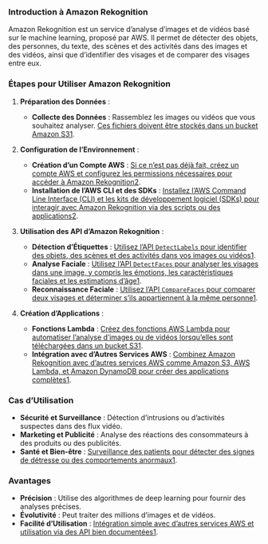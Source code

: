 ### Introduction à Amazon Rekognition

Amazon Rekognition est un service d’analyse d’images et de vidéos basé sur le machine learning, proposé par AWS. Il permet de détecter des objets, des personnes, du texte, des scènes et des activités dans des images et des vidéos, ainsi que d’identifier des visages et de comparer des visages entre eux.

### Étapes pour Utiliser Amazon Rekognition

1. **Préparation des Données** :
    
    - **Collecte des Données** : Rassemblez les images ou vidéos que vous souhaitez analyser. [Ces fichiers doivent être stockés dans un bucket Amazon S3](https://docs.aws.amazon.com/rekognition/latest/dg/tutorials.html)[1](https://docs.aws.amazon.com/rekognition/latest/dg/tutorials.html).
2. **Configuration de l’Environnement** :
    
    - **Création d’un Compte AWS** : [Si ce n’est pas déjà fait, créez un compte AWS et configurez les permissions nécessaires pour accéder à Amazon Rekognition](https://docs.aws.amazon.com/rekognition/latest/dg/getting-started.html)[2](https://docs.aws.amazon.com/rekognition/latest/dg/getting-started.html).
    - **Installation de l’AWS CLI et des SDKs** : [Installez l’AWS Command Line Interface (CLI) et les kits de développement logiciel (SDKs) pour interagir avec Amazon Rekognition via des scripts ou des applications](https://docs.aws.amazon.com/rekognition/latest/dg/getting-started.html)[2](https://docs.aws.amazon.com/rekognition/latest/dg/getting-started.html).
3. **Utilisation des API d’Amazon Rekognition** :
    
    - **Détection d’Étiquettes** : [Utilisez l’API `DetectLabels` pour identifier des objets, des scènes et des activités dans vos images ou vidéos](https://docs.aws.amazon.com/rekognition/latest/dg/tutorials.html)[1](https://docs.aws.amazon.com/rekognition/latest/dg/tutorials.html).
    - **Analyse Faciale** : [Utilisez l’API `DetectFaces` pour analyser les visages dans une image, y compris les émotions, les caractéristiques faciales et les estimations d’âge](https://docs.aws.amazon.com/rekognition/latest/dg/tutorials.html)[1](https://docs.aws.amazon.com/rekognition/latest/dg/tutorials.html).
    - **Reconnaissance Faciale** : [Utilisez l’API `CompareFaces` pour comparer deux visages et déterminer s’ils appartiennent à la même personne](https://docs.aws.amazon.com/rekognition/latest/dg/tutorials.html)[1](https://docs.aws.amazon.com/rekognition/latest/dg/tutorials.html).
4. **Création d’Applications** :
    
    - **Fonctions Lambda** : [Créez des fonctions AWS Lambda pour automatiser l’analyse d’images ou de vidéos lorsqu’elles sont téléchargées dans un bucket S3](https://docs.aws.amazon.com/rekognition/latest/dg/tutorials.html)[1](https://docs.aws.amazon.com/rekognition/latest/dg/tutorials.html).
    - **Intégration avec d’Autres Services AWS** : [Combinez Amazon Rekognition avec d’autres services AWS comme Amazon S3, AWS Lambda, et Amazon DynamoDB pour créer des applications complètes](https://docs.aws.amazon.com/rekognition/latest/dg/tutorials.html)[1](https://docs.aws.amazon.com/rekognition/latest/dg/tutorials.html).

### Cas d’Utilisation

- **Sécurité et Surveillance** : Détection d’intrusions ou d’activités suspectes dans des flux vidéo.
- **Marketing et Publicité** : Analyse des réactions des consommateurs à des produits ou des publicités.
- **Santé et Bien-être** : [Surveillance des patients pour détecter des signes de détresse ou des comportements anormaux](https://docs.aws.amazon.com/rekognition/latest/dg/tutorials.html)[1](https://docs.aws.amazon.com/rekognition/latest/dg/tutorials.html).

### Avantages

- **Précision** : Utilise des algorithmes de deep learning pour fournir des analyses précises.
- **Évolutivité** : Peut traiter des millions d’images et de vidéos.
- **Facilité d’Utilisation** : [Intégration simple avec d’autres services AWS et utilisation via des API bien documentées](https://docs.aws.amazon.com/rekognition/latest/dg/tutorials.html)[1](https://docs.aws.amazon.com/rekognition/latest/dg/tutorials.html).